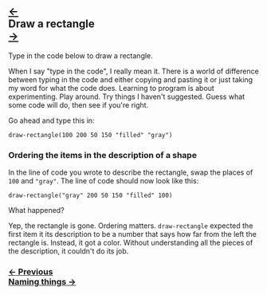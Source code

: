 ## <div class="top-nav-backwards">[←](#ovals)</div> Draw a rectangle <div class="top-nav-forwards">[→](#naming-things)</div>

Type in the code below to draw a rectangle.

When I say "type in the code", I really mean it. There is a world of difference between typing in the code and either copying and pasting it or just taking my word for what the code does.  Learning to program is about experimenting.  Play around.  Try things I haven't suggested. Guess what some code will do, then see if you're right.

Go ahead and type this in:

```
draw-rectangle(100 200 50 150 "filled" "gray")
```

### Ordering the items in the description of a shape

In the line of code you wrote to describe the rectangle, swap the places of `100` and `"gray"`.  The line of code should now look like this:

```
draw-rectangle("gray" 200 50 150 "filled" 100)
```

What happened?

Yep, the rectangle is gone. Ordering matters. `draw-rectangle` expected the first item it its description to be a number that says how far from the left the rectangle is.  Instead, it got a color. Without understanding all the pieces of the description, it couldn't do its job.

### [← Previous](#ovals) <div class="next">[Naming things →](#naming-things)</div>
